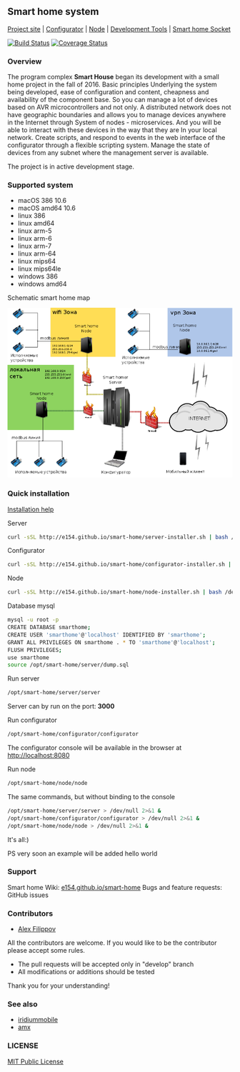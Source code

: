 Smart home system
------------------

[Project site](https://e154.github.io/smart-home/) |
[Configurator](https://github.com/e154/smart-home-configurator/) |
[Node](https://github.com/e154/smart-home-node/) |
[Development Tools](https://github.com/e154/smart-home-tools/) |
[Smart home Socket](https://github.com/e154/smart-home-socket/)

[![Build Status](https://travis-ci.org/e154/smart-home.svg?branch=master)](https://travis-ci.org/e154/smart-home)
[![Coverage Status](https://coveralls.io/repos/github/e154/smart-home/badge.svg?branch=master)](https://coveralls.io/github/e154/smart-home?branch=master)

### Overview

The program complex **Smart House** began its development with a small home project in the fall of 2016. Basic principles
Underlying the system being developed, ease of configuration and content, cheapness and availability of the component base.
So you can manage a lot of devices based on AVR microcontrollers and not only.
A distributed network does not have geographic boundaries and allows you to manage devices anywhere in the Internet through
System of nodes - microservices. And you will be able to interact with these devices in the way that they are
In your local network. Create scripts, and respond to events in the web interface of the configurator through a flexible scripting system.
Manage the state of devices from any subnet where the management server is available.

The project is in active development stage.

### Supported system
    
*   macOS 386 10.6
*   macOS amd64 10.6
*   linux 386
*   linux amd64
*   linux arm-5
*   linux arm-6
*   linux arm-7
*   linux arm-64
*   linux mips64
*   linux mips64le
*   windows 386
*   windows amd64

Schematic smart home map

<img src="doc/static/img/default_network.png" alt="smart-home map" width="630">

### Quick installation

[Installation help](https://e154.github.io/smart-home/getting-started/#install)

Server

```bash
curl -sSL http://e154.github.io/smart-home/server-installer.sh | bash /dev/stdin --install
```

Configurator

```bash
curl -sSL http://e154.github.io/smart-home/configurator-installer.sh | bash /dev/stdin --install
```

Node

```bash
curl -sSL http://e154.github.io/smart-home/node-installer.sh | bash /dev/stdin --install
```

Database mysql

```bash
mysql -u root -p
CREATE DATABASE smarthome;
CREATE USER 'smarthome'@'localhost' IDENTIFIED BY 'smarthome';
GRANT ALL PRIVILEGES ON smarthome . * TO 'smarthome'@'localhost';
FLUSH PRIVILEGES;
use smarthome
source /opt/smart-home/server/dump.sql
```

Run server

```bash
/opt/smart-home/server/server
```

Server can by run on the port: **3000**

Run configurator

```bash
/opt/smart-home/configurator/configurator
```

The configurator console will be available in the browser at [http://localhost:8080](http://localhost:8080) 

Run node

```bash
/opt/smart-home/node/node
```

The same commands, but without binding to the console

```bash
/opt/smart-home/server/server > /dev/null 2>&1 &
/opt/smart-home/configurator/configurator > /dev/null 2>&1 &
/opt/smart-home/node/node > /dev/null 2>&1 &
```

It's all:)

PS very soon an example will be added hello world

### Support 

Smart home Wiki: [e154.github.io/smart-home](https://e154.github.io/smart-home/)
Bugs and feature requests: GitHub issues

### Contributors

- [Alex Filippov](https://github.com/e154)

All the contributors are welcome. If you would like to be the contributor please accept some rules.
- The pull requests will be accepted only in "develop" branch
- All modifications or additions should be tested

Thank you for your understanding!

### See also

* [iridiummobile](http://www.iridiummobile.net) 
* [amx](https://www.amx.com/en-US)

### LICENSE

[MIT Public License](https://github.com/e154/smart-home/blob/master/LICENSE)